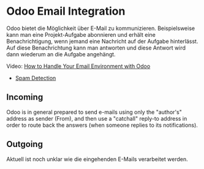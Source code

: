# Odoo Email Integration
Odoo bietet die Möglichkeit über E-Mail zu kommunizieren. Beispielsweise kann man eine Projekt-Aufgabe abonnieren und erhält eine Benachrichtigung, wenn jemand eine Nachricht auf der Aufgabe hinterlässt. Auf diese Benachrichtung kann man antworten und diese Antwort wird dann wiederum an die Aufgabe angehängt.

Video: [How to Handle Your Email Environment with Odoo](https://www.youtube.com/watch?v=emLnLw2XliI)
- [Spam Detection](https://youtu.be/emLnLw2XliI?t=932)

## Incoming

Odoo is in general prepared to send e-mails using only the "author's" address as sender (From), and then use a "catchall" reply-to address in order to route back the answers (when someone replies to its notifications).

## Outgoing

Aktuell ist noch unklar wie die eingehenden E-Mails verarbeitet werden.